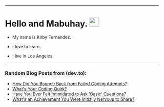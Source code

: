 
<img src="https://komarev.com/ghpvc/?username=kirbygit&style=flat-square&color=blue" alt=""/>

---
<h1>
  Hello and Mabuhay.
  <img src="https://media.giphy.com/media/hvRJCLFzcasrR4ia7z/giphy.gif" width="30px"/>
</h1>

- My name is Kirby Fernandez.

- I love to learn.

- I live in Los Angeles.

---

### Random Blog Posts from (dev.to):
<!-- BLOG-POST-LIST:START -->
- [How Did You Bounce Back from Failed Coding Attempts?](https://dev.to/codenewbieteam/how-did-you-bounce-back-from-failed-coding-attempts-47o9)
- [What&#39;s Your Coding Quirk?](https://dev.to/codenewbieteam/whats-your-coding-quirk-1oc9)
- [Have You Ever Felt Intimidated to Ask &#39;Basic&#39; Questions?](https://dev.to/codenewbieteam/have-you-ever-felt-intimidated-to-ask-basic-questions-bin)
- [What&#39;s an Achievement You Were Initially Nervous to Share?](https://dev.to/codenewbieteam/whats-an-achievement-you-were-initially-nervous-to-share-1fbf)
<!-- BLOG-POST-LIST:END -->
